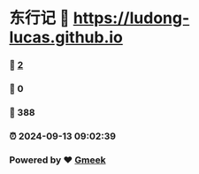 # 东行记 :link: https://ludong-lucas.github.io 
### :page_facing_up: [2](https://ludong-lucas.github.io/tag.html) 
### :speech_balloon: 0 
### :hibiscus: 388 
### :alarm_clock: 2024-09-13 09:02:39 
### Powered by :heart: [Gmeek](https://github.com/Meekdai/Gmeek)
